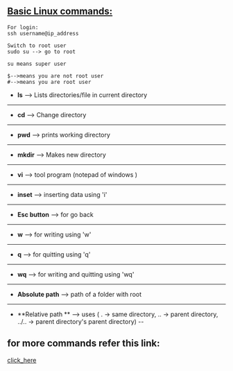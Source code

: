 ## <ins>Basic Linux commands:</ins>

```
For login:
ssh username@ip_address

Switch to root user
sudo su --> go to root

su means super user

$-->means you are not root user
#-->means you are root user

```

- **ls**    -->  Lists directories/file in current directory 
---
- **cd**    --> Change directory 
---
- **pwd**   --> prints working directory 
---
- **mkdir** --> Makes new directory 
---
- **vi**    --> tool program (notepad of windows )
---
- **inset** --> inserting data using 'i'
---
- **Esc button** --> for  go back
---
- **w**     --> for writing using 'w' 
---
- **q**     --> for quitting using 'q'
---
- **wq**    --> for writing and quitting using 'wq'
---
- **Absolute path** --> path of a folder with root 
---
- **Relative path ** --> uses ( . -> same directory, .. -> parent directory, ../.. -> parent directory's parent directory)
--						
## for more commands refer this link:						
[click_here](https://www.geeksforgeeks.org/linux-commands/)






